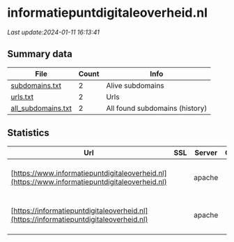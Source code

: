 # informatiepuntdigitaleoverheid.nl
*Last update:2024-01-11 16:13:41*
## Summary data
| File       | Count | Info |
|------------|-------|------|
|[subdomains.txt](/data/informatiepuntdigitaleoverheid/subdomains.txt)|2|Alive subdomains|
|[urls.txt](/data/informatiepuntdigitaleoverheid/urls.txt)|2|Urls|
|[all_subdomains.txt](/data/informatiepuntdigitaleoverheid/all_subdomains.txt)|2|All found subdomains (history)|
## Statistics
| Url | SSL | Server | Cookie | HSTS | CSP | XFO | XXP | RP | Tech |
|------------|-------|------|------|------|------|------|------|------|------|
|[https://www.informatiepuntdigitaleoverheid.nl](https://www.informatiepuntdigitaleoverheid.nl)| |apache| |:white_check_mark: | | | |:white_check_mark: |Apache HTTP Server H...|
|[https://informatiepuntdigitaleoverheid.nl](https://informatiepuntdigitaleoverheid.nl)| |apache| |:white_check_mark: | | | |:white_check_mark: |Apache HTTP Server H...|